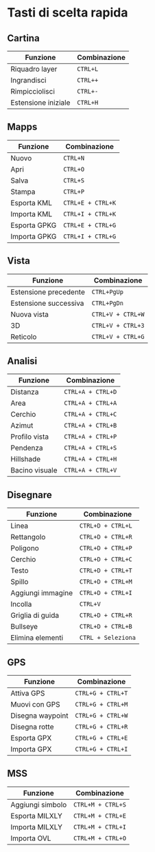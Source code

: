 # Tasti di scelta rapida

## Cartina
| Funzione              | Combinazione      |
|-----------------------|-------------------|
| Riquadro layer        | `CTRL+L`          |
| Ingrandisci           | `CTRL++`          |
| Rimpicciolisci        | `CTRL+-`          |
| Estensione iniziale   | `CTRL+H`          |

## Mapps
| Funzione              | Combinazione      |
|-----------------------|-------------------|
| Nuovo                 | `CTRL+N`          |
| Apri                  | `CTRL+O`          |
| Salva                 | `CTRL+S`          |
| Stampa                | `CTRL+P`          |
| Esporta KML           | `CTRL+E + CTRL+K` |
| Importa KML           | `CTRL+I + CTRL+K` |
| Esporta GPKG          | `CTRL+E + CTRL+G` |
| Importa GPKG          | `CTRL+I + CTRL+G` |


## Vista
| Funzione              | Combinazione      |
|-----------------------|-------------------|
| Estensione precedente | `CTRL+PgUp`       |
| Estensione successiva | `CTRL+PgDn`       |
| Nuova vista           | `CTRL+V + CTRL+W` |
| 3D                    | `CTRL+V + CTRL+3` |
| Reticolo              | `CTRL+V + CTRL+G` |

## Analisi
| Funzione          | Combinazione      |
|-------------------|-------------------|
| Distanza          | `CTRL+A + CTRL+D` |
| Area              | `CTRL+A + CTRL+A` |
| Cerchio           | `CTRL+A + CTRL+C` |
| Azimut            | `CTRL+A + CTRL+B` |
| Profilo vista     | `CTRL+A + CTRL+P` |
| Pendenza          | `CTRL+A + CTRL+S` |
| Hillshade         | `CTRL+A + CTRL+H` |
| Bacino visuale    | `CTRL+A + CTRL+V` |

## Disegnare
| Funzione          | Combinazione       |
|-------------------|--------------------|
| Linea             | `CTRL+D + CTRL+L`  |
| Rettangolo        | `CTRL+D + CTRL+R`  |
| Poligono          | `CTRL+D + CTRL+P`  |
| Cerchio           | `CTRL+D + CTRL+C`  |
| Testo             | `CTRL+D + CTRL+T`  |
| Spillo            | `CTRL+D + CTRL+M`  |
| Aggiungi immagine | `CTRL+D + CTRL+I`  |
| Incolla           | `CTRL+V`           |
| Griglia di guida  | `CTRL+D + CTRL+R`  |
| Bullseye          | `CTRL+D + CTRL+B`  |
| Elimina elementi  | `CTRL + Seleziona` |

## GPS
| Funzione          | Combinazione      |
|-------------------|-------------------|
| Attiva GPS        | `CTRL+G + CTRL+T` |
| Muovi con GPS     | `CTRL+G + CTRL+M` |
| Disegna waypoint  | `CTRL+G + CTRL+W` |
| Disegna rotte     | `CTRL+G + CTRL+R` |
| Esporta GPX       | `CTRL+G + CTRL+E` |
| Importa GPX       | `CTRL+G + CTRL+I` |

## MSS
| Funzione          | Combinazione      |
|-------------------|-------------------|
| Aggiungi simbolo  | `CTRL+M + CTRL+S` |
| Esporta MILXLY    | `CTRL+M + CTRL+E` |
| Importa MILXLY    | `CTRL+M + CTRL+I` |
| Importa OVL       | `CTRL+M + CTRL+O` |
